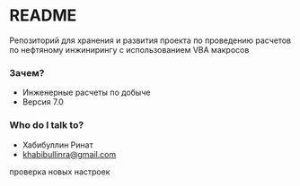 # README #

Репозиторий для хранения и развития проекта по проведению расчетов по нефтяному инжинирингу с использованием VBA макросов

### Зачем? ###

* Инженерные расчеты по добыче
* Версия 7.0


### Who do I talk to? ###

* Хабибуллин Ринат
* khabibullinra@gmail.com

проверка новых настроек